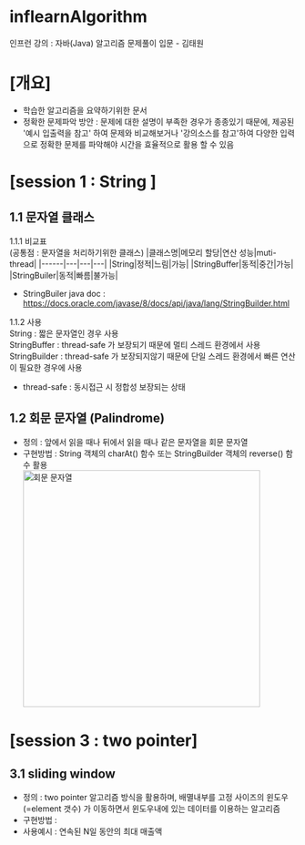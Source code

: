 # inflearnAlgorithm
인프런 강의 : 자바(Java) 알고리즘 문제풀이 입문 - 김태원 

# [개요]  
- 학습한 알고리즘을 요약하기위한 문서    
- 정확한 문제파악 방안 : 문제에 대한 설명이 부족한 경우가 종종있기 때문에, 제공된 '예시 입출력을 참고' 하여 문제와 비교해보거나 '강의소스를 참고'하여 다양한 입력으로 정확한 문제를 파악해야 시간을 효율적으로 활용 할 수 있음


# [session 1 : String ]      
## 1.1 문자열 클래스   
1.1.1 비교표  
(공통점 : 문자열을 처리하기위한 클래스) 
|클래스명|메모리 할당|연산 성능|muti-thread|
|------|---|---|---|
|String|정적|느림|가능|
|StringBuffer|동적|중간|가능|
|StringBuiler|동적|빠름|불가능|

* StringBuiler java doc : https://docs.oracle.com/javase/8/docs/api/java/lang/StringBuilder.html   

1.1.2 사용   
String : 짧은 문자열인 경우 사용     
StringBuffer : thread-safe 가 보장되기 때문에 멀티 스레드 환경에서 사용     
StringBuilder : thread-safe 가 보장되지않기 때문에 단일 스레드 환경에서 빠른 연산이 필요한 경우에 사용   

* thread-safe : 동시접근 시 정합성 보장되는 상태   

## 1.2 회문 문자열 (Palindrome)   
- 정의 : 앞에서 읽을 때나 뒤에서 읽을 때나 같은 문자열을 회문 문자열   
- 구현방법 : String 객체의 charAt() 함수 또는 StringBuilder 객체의 reverse() 함수 활용  
  <img width="416" alt="회문 문자열" src="https://github.com/kwangho-park/inflearnAlgorithm/assets/44250982/6beb2c08-f62f-411c-9cba-48d5a2d01ee4"> 

# [session 3 : two pointer]     

## 3.1 sliding window   
- 정의 : two pointer 알고리즘 방식을 활용하며, 배멸내부를 고정 사이즈의 윈도우 (=element 갯수) 가 이동하면서 윈도우내에 있는 데이터를 이용하는 알고리즘   
- 구현방법 :   
- 사용예시 : 연속된 N일 동안의 최대 매출액   
